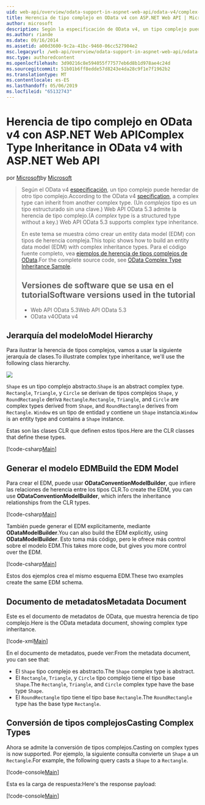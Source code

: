 ```yaml
---
uid: web-api/overview/odata-support-in-aspnet-web-api/odata-v4/complex-type-inheritance-in-odata-v4
title: Herencia de tipo complejo en OData v4 con ASP.NET Web API | Microsoft Docs
author: microsoft
description: Según la especificación de OData v4, un tipo complejo puede heredar de otro tipo complejo. (Un tipo complejo es un tipo estructurado sin una clave). API de Web...
ms.author: riande
ms.date: 09/16/2014
ms.assetid: a00d3600-9c2a-41bc-9460-06cc527904e2
msc.legacyurl: /web-api/overview/odata-support-in-aspnet-web-api/odata-v4/complex-type-inheritance-in-odata-v4
msc.type: authoredcontent
ms.openlocfilehash: 3d90216c8e594055f77577eb6d8b1d978ae4c24d
ms.sourcegitcommit: 51b01b6ff8edde57d8243e4da28c9f1e7f1962b2
ms.translationtype: MT
ms.contentlocale: es-ES
ms.lasthandoff: 05/06/2019
ms.locfileid: "65132743"
---
```

# <a name="complex-type-inheritance-in-odata-v4-with-aspnet-web-api"></a><span data-ttu-id="7a732-104">Herencia de tipo complejo en OData v4 con ASP.NET Web API</span><span class="sxs-lookup"><span data-stu-id="7a732-104">Complex Type Inheritance in OData v4 with ASP.NET Web API</span></span>

<span data-ttu-id="7a732-105">por [Microsoft](https://github.com/microsoft)</span><span class="sxs-lookup"><span data-stu-id="7a732-105">by [Microsoft](https://github.com/microsoft)</span></span>

> <span data-ttu-id="7a732-106">Según el OData v4 [especificación](http://www.odata.org/documentation/odata-version-4-0/), un tipo complejo puede heredar de otro tipo complejo.</span><span class="sxs-lookup"><span data-stu-id="7a732-106">According to the OData v4 [specification](http://www.odata.org/documentation/odata-version-4-0/), a complex type can inherit from another complex type.</span></span> <span data-ttu-id="7a732-107">(Un *complejos* tipo es un tipo estructurado sin una clave.) Web API OData 5.3 admite la herencia de tipo complejo.</span><span class="sxs-lookup"><span data-stu-id="7a732-107">(A *complex* type is a structured type without a key.) Web API OData 5.3 supports complex type inheritance.</span></span>
> 
> <span data-ttu-id="7a732-108">En este tema se muestra cómo crear un entity data model (EDM) con tipos de herencia compleja.</span><span class="sxs-lookup"><span data-stu-id="7a732-108">This topic shows how to build an entity data model (EDM) with complex inheritance types.</span></span> <span data-ttu-id="7a732-109">Para el código fuente completo, vea [ejemplos de herencia de tipos complejos de OData](http://aspnet.codeplex.com/sourcecontrol/latest#Samples/WebApi/OData/v4/ODataComplexTypeInheritanceSample/ReadMe.txt).</span><span class="sxs-lookup"><span data-stu-id="7a732-109">For the complete source code, see [OData Complex Type Inheritance Sample](http://aspnet.codeplex.com/sourcecontrol/latest#Samples/WebApi/OData/v4/ODataComplexTypeInheritanceSample/ReadMe.txt).</span></span>
> 
> ## <a name="software-versions-used-in-the-tutorial"></a><span data-ttu-id="7a732-110">Versiones de software que se usa en el tutorial</span><span class="sxs-lookup"><span data-stu-id="7a732-110">Software versions used in the tutorial</span></span>
> 
> 
> - <span data-ttu-id="7a732-111">Web API OData 5.3</span><span class="sxs-lookup"><span data-stu-id="7a732-111">Web API OData 5.3</span></span>
> - <span data-ttu-id="7a732-112">OData v4</span><span class="sxs-lookup"><span data-stu-id="7a732-112">OData v4</span></span>

## <a name="model-hierarchy"></a><span data-ttu-id="7a732-113">Jerarquía del modelo</span><span class="sxs-lookup"><span data-stu-id="7a732-113">Model Hierarchy</span></span>

<span data-ttu-id="7a732-114">Para ilustrar la herencia de tipos complejos, vamos a usar la siguiente jerarquía de clases.</span><span class="sxs-lookup"><span data-stu-id="7a732-114">To illustrate complex type inheritance, we'll use the following class hierarchy.</span></span>

![](complex-type-inheritance-in-odata-v4/_static/image1.png)

<span data-ttu-id="7a732-115">`Shape` es un tipo complejo abstracto.</span><span class="sxs-lookup"><span data-stu-id="7a732-115">`Shape` is an abstract complex type.</span></span> <span data-ttu-id="7a732-116">`Rectangle`, `Triangle`, y `Circle` se derivan de tipos complejos `Shape`, y `RoundRectangle` deriva `Rectangle`.</span><span class="sxs-lookup"><span data-stu-id="7a732-116">`Rectangle`, `Triangle`, and `Circle` are complex types derived from `Shape`, and `RoundRectangle` derives from `Rectangle`.</span></span> <span data-ttu-id="7a732-117">`Window` es un tipo de entidad y contiene un `Shape` instancia.</span><span class="sxs-lookup"><span data-stu-id="7a732-117">`Window` is an entity type and contains a `Shape` instance.</span></span>

<span data-ttu-id="7a732-118">Estas son las clases CLR que definen estos tipos.</span><span class="sxs-lookup"><span data-stu-id="7a732-118">Here are the CLR classes that define these types.</span></span>

[!code-csharp[Main](complex-type-inheritance-in-odata-v4/samples/sample1.cs)]

## <a name="build-the-edm-model"></a><span data-ttu-id="7a732-119">Generar el modelo EDM</span><span class="sxs-lookup"><span data-stu-id="7a732-119">Build the EDM Model</span></span>

<span data-ttu-id="7a732-120">Para crear el EDM, puede usar **ODataConventionModelBuilder**, que infiere las relaciones de herencia entre los tipos CLR.</span><span class="sxs-lookup"><span data-stu-id="7a732-120">To create the EDM, you can use **ODataConventionModelBuilder**, which infers the inheritance relationships from the CLR types.</span></span>

[!code-csharp[Main](complex-type-inheritance-in-odata-v4/samples/sample2.cs)]

<span data-ttu-id="7a732-121">También puede generar el EDM explícitamente, mediante **ODataModelBuilder**.</span><span class="sxs-lookup"><span data-stu-id="7a732-121">You can also build the EDM explicitly, using **ODataModelBuilder**.</span></span> <span data-ttu-id="7a732-122">Esto toma más código, pero le ofrece más control sobre el modelo EDM.</span><span class="sxs-lookup"><span data-stu-id="7a732-122">This takes more code, but gives you more control over the EDM.</span></span>

[!code-csharp[Main](complex-type-inheritance-in-odata-v4/samples/sample3.cs)]

<span data-ttu-id="7a732-123">Estos dos ejemplos crea el mismo esquema EDM.</span><span class="sxs-lookup"><span data-stu-id="7a732-123">These two examples create the same EDM schema.</span></span>

## <a name="metadata-document"></a><span data-ttu-id="7a732-124">Documento de metadatos</span><span class="sxs-lookup"><span data-stu-id="7a732-124">Metadata Document</span></span>

<span data-ttu-id="7a732-125">Este es el documento de metadatos de OData, que muestra herencia de tipo complejo.</span><span class="sxs-lookup"><span data-stu-id="7a732-125">Here is the OData metadata document, showing complex type inheritance.</span></span>

[!code-xml[Main](complex-type-inheritance-in-odata-v4/samples/sample4.xml?highlight=13,17,25,30)]

<span data-ttu-id="7a732-126">En el documento de metadatos, puede ver:</span><span class="sxs-lookup"><span data-stu-id="7a732-126">From the metadata document, you can see that:</span></span>

- <span data-ttu-id="7a732-127">El `Shape` tipo complejo es abstracto.</span><span class="sxs-lookup"><span data-stu-id="7a732-127">The `Shape` complex type is abstract.</span></span>
- <span data-ttu-id="7a732-128">El `Rectangle`, `Triangle`, y `Circle` tipo complejo tiene el tipo base `Shape`.</span><span class="sxs-lookup"><span data-stu-id="7a732-128">The `Rectangle`, `Triangle`, and `Circle` complex type have the base type `Shape`.</span></span>
- <span data-ttu-id="7a732-129">El `RoundRectangle` tipo tiene el tipo base `Rectangle`.</span><span class="sxs-lookup"><span data-stu-id="7a732-129">The `RoundRectangle` type has the base type `Rectangle`.</span></span>

## <a name="casting-complex-types"></a><span data-ttu-id="7a732-130">Conversión de tipos complejos</span><span class="sxs-lookup"><span data-stu-id="7a732-130">Casting Complex Types</span></span>

<span data-ttu-id="7a732-131">Ahora se admite la conversión de tipos complejos.</span><span class="sxs-lookup"><span data-stu-id="7a732-131">Casting on complex types is now supported.</span></span> <span data-ttu-id="7a732-132">Por ejemplo, la siguiente consulta convierte un `Shape` a un `Rectangle`.</span><span class="sxs-lookup"><span data-stu-id="7a732-132">For example, the following query casts a `Shape` to a `Rectangle`.</span></span>

[!code-console[Main](complex-type-inheritance-in-odata-v4/samples/sample5.cmd)]

<span data-ttu-id="7a732-133">Esta es la carga de respuesta:</span><span class="sxs-lookup"><span data-stu-id="7a732-133">Here's the response payload:</span></span>

[!code-console[Main](complex-type-inheritance-in-odata-v4/samples/sample6.cmd)]
